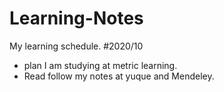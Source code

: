 # Learning-Notes
My learning schedule.
#2020/10
* plan
I am studying at metric learning.
* Read
follow my notes at yuque and Mendeley.
